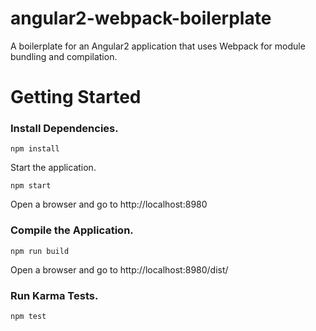 # angular2-webpack-boilerplate
A boilerplate for an Angular2 application that uses Webpack for module bundling and compilation.

# Getting Started
### Install Dependencies. ###

`npm install`

Start the application.

`npm start`

Open a browser and go to http://localhost:8980

### Compile the Application. ###

`npm run build`

Open a browser and go to http://localhost:8980/dist/

### Run Karma Tests. ###

`npm test`
